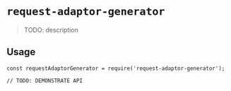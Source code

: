# `request-adaptor-generator`

> TODO: description

## Usage

```
const requestAdaptorGenerator = require('request-adaptor-generator');

// TODO: DEMONSTRATE API
```
